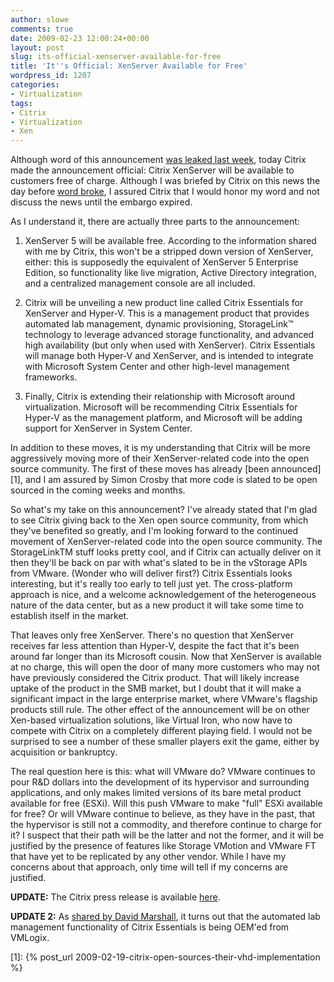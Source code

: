 ```yaml
---
author: slowe
comments: true
date: 2009-02-23 12:00:24+00:00
layout: post
slug: its-official-xenserver-available-for-free
title: 'It''s Official: XenServer Available for Free'
wordpress_id: 1207
categories:
- Virtualization
tags:
- Citrix
- Virtualization
- Xen
---
```


Although word of this announcement [was leaked last week](http://practical-tech.com/infrastructure/citrix-to-offer-free-xenserver-virtualization/), today Citrix made the announcement official: Citrix XenServer will be available to customers free of charge. Although I was briefed by Citrix on this news the day before [word broke](http://www.virtualization.info/2009/02/citrix-to-release-xenserver-for-free.html), I assured Citrix that I would honor my word and not discuss the news until the embargo expired.

As I understand it, there are actually three parts to the announcement:

1. XenServer 5 will be available free. According to the information shared with me by Citrix, this won't be a stripped down version of XenServer, either: this is supposedly the equivalent of XenServer 5 Enterprise Edition, so functionality like live migration, Active Directory integration, and a centralized management console are all included.

2. Citrix will be unveiling a new product line called Citrix Essentials for XenServer and Hyper-V. This is a management product that provides automated lab management, dynamic provisioning, StorageLink&#8482; technology to leverage advanced storage functionality, and advanced high availability (but only when used with XenServer). Citrix Essentials will manage both Hyper-V and XenServer, and is intended to integrate with Microsoft System Center and other high-level management frameworks.

3. Finally, Citrix is extending their relationship with Microsoft around virtualization. Microsoft will be recommending Citrix Essentials for Hyper-V as the management platform, and Microsoft will be adding support for XenServer in System Center.

In addition to these moves, it is my understanding that Citrix will be more aggressively moving more of their XenServer-related code into the open source community. The first of these moves has already [been announced][1], and I am assured by Simon Crosby that more code is slated to be open sourced in the coming weeks and months.

So what's my take on this announcement? I've already stated that I'm glad to see Citrix giving back to the Xen open source community, from which they've benefited so greatly, and I'm looking forward to the continued movement of XenServer-related code into the open source community. The StorageLinkTM stuff looks pretty cool, and if Citrix can actually deliver on it then they'll be back on par with what's slated to be in the vStorage APIs from VMware. (Wonder who will deliver first?) Citrix Essentials looks interesting, but it's really too early to tell just yet. The cross-platform approach is nice, and a welcome acknowledgement of the heterogeneous nature of the data center, but as a new product it will take some time to establish itself in the market.

That leaves only free XenServer. There's no question that XenServer receives far less attention than Hyper-V, despite the fact that it's been around far longer than its Microsoft cousin. Now that XenServer is available at no charge, this will open the door of many more customers who may not have previously considered the Citrix product. That will likely increase uptake of the product in the SMB market, but I doubt that it will make a significant impact in the large enterprise market, where VMware's flagship products still rule. The other effect of the announcement will be on other Xen-based virtualization solutions, like Virtual Iron, who now have to compete with Citrix on a completely different playing field. I would not be surprised to see a number of these smaller players exit the game, either by acquisition or bankruptcy.

The real question here is this: what will VMware do? VMware continues to pour R&D dollars into the development of its hypervisor and surrounding applications, and only makes limited versions of its bare metal product available for free (ESXi). Will this push VMware to make "full" ESXi available for free? Or will VMware continue to believe, as they have in the past, that the hypervisor is still not a commodity, and therefore continue to charge for it? I suspect that their path will be the latter and not the former, and it will be justified by the presence of features like Storage VMotion and VMware FT that have yet to be replicated by any other vendor. While I have my concerns about that approach, only time will tell if my concerns are justified.

**UPDATE:** The Citrix press release is available [here](http://www.citrix.com/English/NE/news/news.asp?newsID=1687130).

**UPDATE 2:** As [shared by David Marshall](http://vmblog.com/archive/2009/02/23/vmlogix-adds-application-lifecycle-management-to-citrix-virtualization-solutions.aspx), it turns out that the automated lab management functionality of Citrix Essentials is being OEM'ed from VMLogix.

[1]: {% post_url 2009-02-19-citrix-open-sources-their-vhd-implementation %}
